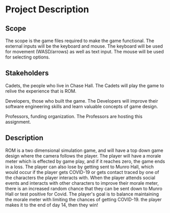# Project Description

## Scope

The scope is the game files required to make the game functional.
The external inputs will be the keyboard and mouse.
The keyboard will be used for movement (WASD/arrows) as well as text input.
The mouse will be used for selecting options.

## Stakeholders

Cadets, the people who live in Chase Hall. The Cadets will play the game to
relive the experience that is ROM.

Developers, those who built the game. The Developers will improve their software
engineering skills and learn valuable concepts of game design.

Professors, funding organization. The Professors are hosting this assignment.

## Description

ROM is a two dimensional simulation game, and will have a top down game design
where the camera follows the player. The player will have a morale meter which
is effected by game play, and if it reaches zero, the game ends in a loss. The
player can also lose by getting sent to Munro Hall, which would occur if the
player gets COVID-19 or gets contact traced by one of the characters the player
interacts with. When the player attends social events and interacts with other
characters to improve their morale meter, there is an increased random chance
that they can be sent down to Munro Hall or test positive for Covid. The player's 
goal is to balance maintaining the morale meter with limiting the chances of 
getting COVID-19. the player makes it to the end of day 14, then they win! 
